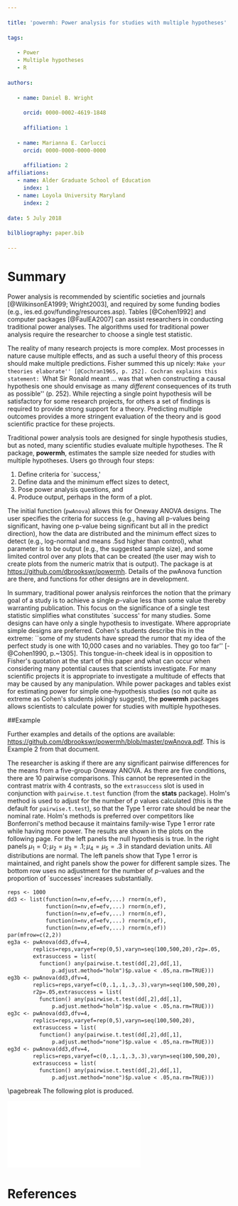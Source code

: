 ```yaml
---

title: 'powermh: Power analysis for studies with multiple hypotheses'

tags:
  
   - Power
   - Multiple hypotheses
   - R 

authors:

   - name: Daniel B. Wright
   
     orcid: 0000-0002-4619-1848
   
     affiliation: 1 

   - name: Marianna E. Carlucci 
     orcid: 0000-0000-0000-0000
   
     affiliation: 2
affiliations:
   - name: Alder Graduate School of Education
     index: 1
   - name: Loyola University Maryland
     index: 2 

date: 5 July 2018

bilbliography: paper.bib

---
```



# Summary


Power analysis is recommended by scientific societies and journals [@WilkinsonEA1999; Wright2003], and required by some funding bodies (e.g., ies.ed.gov/funding/resources.asp). Tables [@Cohen1992] and computer packages [@FaulEA2007] can assist researchers in conducting traditional power analyses. The algorithms used for traditional power analysis require the researcher to choose a single test statistic.  

The reality of many research projects is more complex. Most processes in nature cause multiple effects, and as such a useful theory of this process should make multiple predictions. Fisher summed this up nicely: ``Make your theories elaborate'' [@Cochran1965, p. 252]. Cochran explains this statement: ``What Sir Ronald meant ... was that when constructing a causal hypothesis one should envisage as many *different* consequences of its truth as possible'' (p. 252). While rejecting a single point hypothesis will be satisfactory for some research projects, for others a set of findings is required to provide strong support for a theory. Predicting multiple outcomes provides a more stringent evaluation of the theory and is good scientific practice for these projects.

Traditional power analysis tools are designed for single hypothesis studies, but as noted, many scientific studies evaluate multiple hypotheses. The R package, **powermh**, estimates the sample size needed for studies with multiple hypotheses. Users go through four steps:

1. Define criteria for `success,'
2. Define data and the minimum effect sizes to detect,
3. Pose power analysis questions, and
4. Produce output, perhaps in the form of a plot.

The initial function (`pwAnova`) allows this for Oneway ANOVA designs. The user specifies the criteria for success (e.g., having all p-values being significant, having one p-value being significant but all in the predict direction), how the data are distributed and the minimum effect sizes to detect (e.g., log-normal and means .5sd higher than control), what parameter is to be output (e.g., the suggested sample size), and some limited control over any plots that can be created (the user may wish to create plots from the numeric matrix that is output). The package is at https://github.com/dbrookswr/powermh. Details of the pwAnova function are there, and functions for other designs are in development.

In summary, traditional power analysis reinforces the notion that the primary goal of a study is to achieve a single *p*-value less than some value thereby warranting publication. This focus on the significance of a single test statistic simplifies what constitutes `success' for many studies. Some designs can have only a single hypothesis to investigate. Where appropriate simple designs are preferred. Cohen's students describe this in the extreme: ``some of my students have spread the rumor that my idea of the perfect study is one with 10,000 cases and no variables. They go too far'' [-@Cohen1990, p.~1305]. This tongue-in-cheek ideal is in opposition to Fisher's quotation at the start of this paper and what can occur when considering many potential causes that scientists investigate. For many scientific projects it is appropriate to investigate a multitude of effects that may be caused by any manipulation. While power packages and tables exist for estimating power for simple one-hypothesis studies (so not quite as extreme as Cohen's students jokingly suggest), the **powermh** packages allows scientists to calculate power for studies with multiple hypotheses.


##Example

Further examples and details of the options are available: https://github.com/dbrookswr/powermh/blob/master/pwAnova.pdf. This is Example 2 from that document.

The researcher is asking if there are any significant pairwise differences for the means from a five-group Oneway ANOVA. As there are five conditions, there are 10 pairwise comparisons. This cannot be represented in the contrast matrix with 4 contrasts, so the `extrasuccess` slot is used in conjunction with `pairwise.t.test` function (from the **stats** package). Holm's method is used to adjust for the number of $p$ values calculated (this is the default for `pairwise.t.test`), so that the Type 1 error rate should be near the nominal rate. Holm's methods is preferred over competitors like Bonferroni's method because it maintains family-wise Type 1 error rate while having more power. The results are shown in the plots on the following page. For the left panels the null hypothesis is true. In the right panels $\mu_1 = 0; \mu_2 = \mu_3 = .1; \mu_4 = \mu_5 = .3$ in standard deviation units. All distributions are normal. The left panels show that Type 1 error is maintained, and right panels show the power for different sample sizes. The bottom row uses no adjustment for the number of *p*-values and the proportion of `successes' increases substantially.

```
reps <- 1000
dd3 <- list(function(n=nv,ef=efv,...) rnorm(n,ef),
            function(n=nv,ef=efv,...) rnorm(n,ef),
            function(n=nv,ef=efv,...) rnorm(n,ef),
            function(n=nv,ef=efv,...) rnorm(n,ef),
            function(n=nv,ef=efv,...) rnorm(n,ef))
par(mfrow=c(2,2))
eg3a <- pwAnova(dd3,dfv=4,
        replics=reps,varyef=rep(0,5),varyn=seq(100,500,20),r2p=.05,
        extrasuccess = list(
          function() any(pairwise.t.test(dd[,2],dd[,1],
              p.adjust.method="holm")$p.value < .05,na.rm=TRUE)))
eg3b <- pwAnova(dd3,dfv=4,
        replics=reps,varyef=c(0,.1,.1,.3,.3),varyn=seq(100,500,20),
        r2p=.05,extrasuccess = list(
          function() any(pairwise.t.test(dd[,2],dd[,1],
              p.adjust.method="holm")$p.value < .05,na.rm=TRUE)))
eg3c <- pwAnova(dd3,dfv=4,
        replics=reps,varyef=rep(0,5),varyn=seq(100,500,20),
        extrasuccess = list(
          function() any(pairwise.t.test(dd[,2],dd[,1],
              p.adjust.method="none")$p.value < .05,na.rm=TRUE)))
eg3d <- pwAnova(dd3,dfv=4,
        replics=reps,varyef=c(0,.1,.1,.3,.3),varyn=seq(100,500,20),
        extrasuccess = list( 
          function() any(pairwise.t.test(dd[,2],dd[,1],
              p.adjust.method="none")$p.value < .05,na.rm=TRUE)))
```
\pagebreak
The following plot is produced.

![Power Plots for Example 2.](eg2pwAnova.pdf)

# References

